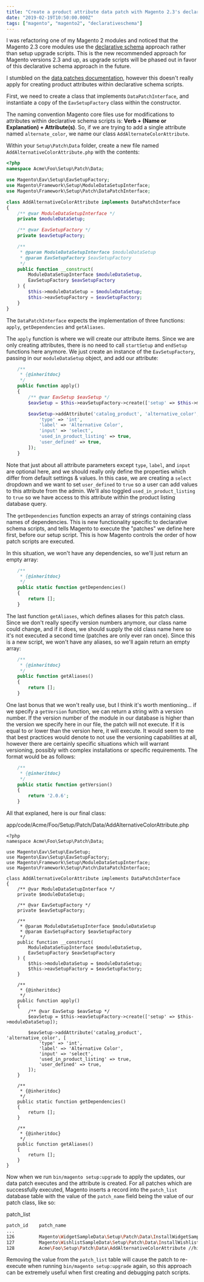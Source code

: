 ```yaml
---
title: "Create a product attribute data patch with Magento 2.3's declarative schema"
date: "2019-02-19T10:50:00.000Z"
tags: ["magento", "magento2", "declarativeschema"]
---
```


I was refactoring one of my Magento 2 modules and noticed that the Magento 2.3 core modules use the <a href="https://devdocs.magento.com/guides/v2.3/extension-dev-guide/declarative-schema/" target="_blank">declarative schema</a> approach rather than setup upgrade scripts. This  is the new recommended approach for Magento versions 2.3 and up, as upgrade scripts will be phased out in favor of this declarative schema approach in the future.

I stumbled on the <a href="https://devdocs.magento.com/guides/v2.3/extension-dev-guide/declarative-schema/data-patches.html" target="_blank">data patches documentation</a>, however this doesn't really apply for creating product attributes within declarative schema scripts.

First, we need to create a class that implements `DataPatchInterface`, and instantiate a copy of the `EavSetupFactory` class within the constructor.

The naming convention Magento core files use for modifications to attributes within declarative schema scripts is: **Verb + (Name or Explanation) + Attribute(s)**. So, if we are trying to add a single attribute named `alternate_color`, we name our class `AddAlternateColorAttribute`.

Within your `Setup\Patch\Data` folder, create a new file named `AddAlternativeColorAttribute.php` with the contents:

```php
<?php
namespace Acme\Foo\Setup\Patch\Data;

use Magento\Eav\Setup\EavSetupFactory;
use Magento\Framework\Setup\ModuleDataSetupInterface;
use Magento\Framework\Setup\Patch\DataPatchInterface;

class AddAlternativeColorAttribute implements DataPatchInterface
{
    /** @var ModuleDataSetupInterface */
    private $moduleDataSetup;

    /** @var EavSetupFactory */
    private $eavSetupFactory;

    /**
     * @param ModuleDataSetupInterface $moduleDataSetup
     * @param EavSetupFactory $eavSetupFactory
     */
    public function __construct(
        ModuleDataSetupInterface $moduleDataSetup,
        EavSetupFactory $eavSetupFactory
    ) {
        $this->moduleDataSetup = $moduleDataSetup;
        $this->eavSetupFactory = $eavSetupFactory;
    }
}
```

The `DataPatchInterface` expects the implementation of three functions: `apply`, `getDependencies` and `getAliases`. 

The `apply` function is where we will create our attribute items. Since we are only creating attributes, there is no need to call `startSetup` and `endSetup` functions here anymore. We just create an instance of the `EavSetupFactory`, passing in our `moduleDataSetup` object, and add our attribute:

```php
    /**
     * {@inheritdoc}
     */
    public function apply()
    {
        /** @var EavSetup $eavSetup */
        $eavSetup = $this->eavSetupFactory->create(['setup' => $this->moduleDataSetup]);

        $eavSetup->addAttribute('catalog_product', 'alternative_color', [
            'type' => 'int',
            'label' => 'Alternative Color',
            'input' => 'select',
            'used_in_product_listing' => true,
            'user_defined' => true,
        ]);
    }
```

Note that just about all attribute parameters except `type`, `label`, and `input` are optional here, and we should really only define the properties which differ from default settings & values. In this case, we are creating a `select` dropdown and we want to set `user_defined` to `true` so a user can add values to this attribute from the admin. We'll also toggled `used_in_product_listing` to `true` so we have access to this attribute within the product listing database query.

The `getDependencies` function expects an array of strings containing class names of dependencies. This is new functionality specific to declarative schema scripts, and tells Magento to execute the "patches" we define here first, before our setup script. This is how Magento controls the order of how patch scripts are executed.

In this situation, we won't have any dependencies, so we'll just return an empty array:

```php
    /**
     * {@inheritdoc}
     */
    public static function getDependencies()
    {
        return [];
    }
```

The last function `getAliases`, which defines aliases for this patch class. Since we don't really specify version numbers anymore, our class name could change, and if it does, we should supply the old class name here so it's not executed a second time (patches are only ever ran once). Since this is a new script, we won't have any aliases, so we'll again return an empty array:

```php
    /**
     * {@inheritdoc}
     */
    public function getAliases()
    {
        return [];
    }
```

One last bonus that we won't really use, but I think it's worth mentioning... if we specify a `getVersion` function, we can return a string with a version number. If the version number of the module in our database is higher than the version we specify here in our file, the patch will not execute. If it is equal to or lower than the version here, it will execute. It would seem to me that best practices would denote to not use the versioning capabilities at all, however there are certainly specific situations which will warrant versioning, possibly with complex installations or specific requirements. The format would be as follows:

```php
    /**
     * {@inheritdoc}
     */
    public static function getVersion()
    {
        return '2.0.6';
    }
```

All that explaned, here is our final class:

<div class="gatsby-code-title">app/code/Acme/Foo/Setup/Patch/Data/AddAlternativeColorAttribute.php</div>

```php{numberLines: true}
<?php
namespace Acme\Foo\Setup\Patch\Data;

use Magento\Eav\Setup\EavSetup;
use Magento\Eav\Setup\EavSetupFactory;
use Magento\Framework\Setup\ModuleDataSetupInterface;
use Magento\Framework\Setup\Patch\DataPatchInterface;

class AddAlternativeColorAttribute implements DataPatchInterface
{
    /** @var ModuleDataSetupInterface */
    private $moduleDataSetup;

    /** @var EavSetupFactory */
    private $eavSetupFactory;

    /**
     * @param ModuleDataSetupInterface $moduleDataSetup
     * @param EavSetupFactory $eavSetupFactory
     */
    public function __construct(
        ModuleDataSetupInterface $moduleDataSetup,
        EavSetupFactory $eavSetupFactory
    ) {
        $this->moduleDataSetup = $moduleDataSetup;
        $this->eavSetupFactory = $eavSetupFactory;
    }

    /**
     * {@inheritdoc}
     */
    public function apply()
    {
        /** @var EavSetup $eavSetup */
        $eavSetup = $this->eavSetupFactory->create(['setup' => $this->moduleDataSetup]);

        $eavSetup->addAttribute('catalog_product', 'alternative_color', [
            'type' => 'int',
            'label' => 'Alternative Color',
            'input' => 'select',
            'used_in_product_listing' => true,
            'user_defined' => true,
        ]);
    }

    /**
     * {@inheritdoc}
     */
    public static function getDependencies()
    {
        return [];
    }

    /**
     * {@inheritdoc}
     */
    public function getAliases()
    {
        return [];
    }
}
```

Now when we run `bin/magento setup:upgrade` to apply the updates, our data patch executes and the attribute is created. For all patches which are successfully executed, Magento inserts a record into the `patch_list` database table with the value of the `patch_name` field being the value of our patch class, like so:

<div class="gatsby-code-title">patch_list</div>

```bash
patch_id    patch_name
...
126         Magento\WidgetSampleData\Setup\Patch\Data\InstallWidgetSampleData
127         Magento\WishlistSampleData\Setup\Patch\Data\InstallWishlistSampleData
128         Acme\Foo\Setup\Patch\Data\AddAlternativeColorAttribute //highlight-line
```

Removing the value from the `patch_list` table will cause the patch to re-execute when running `bin/magento setup:upgrade` again, so this approach can be extremely useful when first creating and debugging patch scripts.

